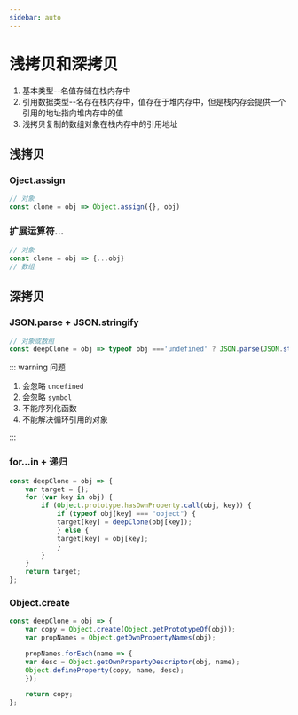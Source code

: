 ```yaml
---
sidebar: auto
---
```


# 浅拷贝和深拷贝

1. 基本类型--名值存储在栈内存中
2. 引用数据类型--名存在栈内存中，值存在于堆内存中，但是栈内存会提供一个引用的地址指向堆内存中的值
3. 浅拷贝复制的数组对象在栈内存中的引用地址

## 浅拷贝

### Oject.assign

```js
// 对象
const clone = obj => Object.assign({}, obj)
```

### 扩展运算符...

```js
// 对象
const clone = obj => {...obj}
// 数组
```

## 深拷贝

### JSON.parse + JSON.stringify

```js
// 对象或数组
const deepClone = obj => typeof obj ==='undefined' ? JSON.parse(JSON.stringify(obj)) : null;
```

::: warning 问题

1. 会忽略 `undefined`
2. 会忽略 `symbol`
3. 不能序列化函数
4. 不能解决循环引用的对象

:::

### for...in + 递归

```js
const deepClone = obj => {
    var target = {};
    for (var key in obj) {
        if (Object.prototype.hasOwnProperty.call(obj, key)) {
            if (typeof obj[key] === "object") {
            target[key] = deepClone(obj[key]);
            } else {
            target[key] = obj[key];
            }
        }
    }
    return target;
};
```

### Object.create

```js
const deepClone = obj => {
    var copy = Object.create(Object.getPrototypeOf(obj));
    var propNames = Object.getOwnPropertyNames(obj);

    propNames.forEach(name => {
    var desc = Object.getOwnPropertyDescriptor(obj, name);
    Object.defineProperty(copy, name, desc);
    });

    return copy;
};
```